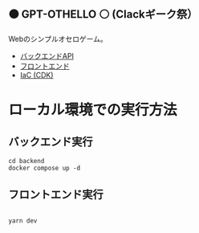 :black_circle: GPT-OTHELLO :white_circle: (Clackギーク祭）
----------------------------------------

Webのシンプルオセロゲーム。

* [バックエンドAPI](./backend)
* [フロントエンド](./frontend)
* [IaC (CDK)](./cdk)

# ローカル環境での実行方法

## バックエンド実行

```
cd backend
docker compose up -d
```

## フロントエンド実行

```

```

```
yarn dev
```
